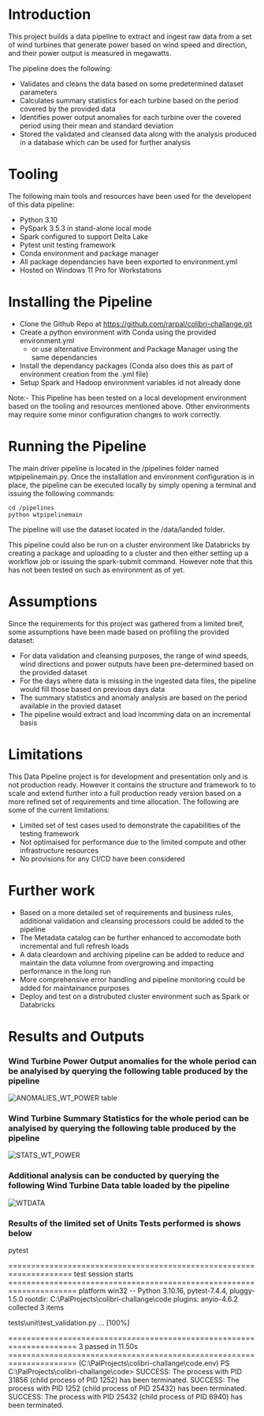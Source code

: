 # Introduction

This project builds a data pipeline to extract and ingest raw data from a set of wind turbines that generate power based on wind speed and direction, and their power output is measured in megawatts.

The pipeline does the following:
- Validates and cleans the data based on some predetermined dataset parameters
- Calculates summary statistics for each turbine based on the period covered by the provided data
- Identifies power output anomalies for each turbine over the covered period using their mean and standard deviation
- Stored the validated and cleansed data along with the analysis produced in a database which can be used for further analysis

# Tooling

The following main tools and resources have been used for the developent of this data pipeline:
- Python 3.10
- PySpark 3.5.3 in stand-alone local mode
- Spark configured to support Delta Lake
- Pytest unit testing framework
- Conda environment and package manager
- All package dependancies have been exported to environment.yml
- Hosted on Windows 11 Pro for Workstations

# Installing the Pipeline

- Clone the Github Repo at https://github.com/rarpal/colibri-challange.git
- Create a python environment with Conda using the provided environment.yml
    - or use alternative Environment and Package Manager using the same dependancies
- Install the dependancy packages (Conda also does this as part of environment creation from the .yml file)
- Setup Spark and Hadoop environment variables id not already done

Note:- This Pipeline has been tested on a local development environment based on the tooling and resources mentioned above. Other environments may require some minor configuration changes to work correctly. 

# Running the Pipeline

The main driver pipeline is located in the /pipelines folder named wtpipelinemain.py. Once the installation and environment configuration is in place, the pipeline can be executed locally by simply opening a terminal and issuing the following commands:

    cd /pipelines
    python wtpipelinemain

The pipeline will use the dataset located in the /data/landed folder.

This pipeline could also be run on a cluster environment like Databricks by creating a package and uploading to a cluster and then either setting up a workflow job or issuing the spark-submit command. However note that this has not been tested on such as environment as of yet.

# Assumptions

Since the requirements for this project was gathered from a limited breif, some assumptions have been made based on profiling the provided dataset:
- For data validation and cleansing purposes, the range of wind speeds, wind directions and power outputs have been pre-determined based on the provided dataset
- For the days where data is missing in the ingested data files, the pipeline would fill those based on previous days data
- The summary statistics and anomaly analysis are based on the period available in the provied dataset
- The pipeline would extract and load incomming data on an incremental basis

# Limitations

This Data Pipeline project is for development and presentation only and is not production ready. However it contains the structure and framework to to scale and extend further into a full production ready version based on a more refined set of requirements and time allocation. The following are some of the current limitations:
- Limited set of test cases used to demonstrate the capabilities of the testing framework
- Not optimaised for performance due to the limited compute and other infrastructure resources
- No provisions for any CI/CD have been considered

# Further work

- Based on a more detailed set of requirements and business rules, additional validation and cleansing processors could be added to the pipeline
- The Metadata catalog can be further enhanced to accomodate both incremental and full refresh loads
- A data cleardown and archiving pipeline can be added to reduce and maintain the data volumne from overgrowing and impacting performance in the long run
- More comprehensive error handling and pipeline monitoring could be added for maintainance purposes
- Deploy and test on a distrubuted cluster environment such as Spark or Databricks


# Results and Outputs

### Wind Turbine Power Output anomalies for the whole period can be analyised by querying the following table produced by the pipeline

![ANOMALIES_WT_POWER table](/images/anomalies_wt_power.png)


### Wind Turbine Summary Statistics for the whole period can be analyised by querying the following table produced by the pipeline

![STATS_WT_POWER](/images/stats_wt_power.png)


### Additional analysis can be conducted by querying the following Wind Turbine Data table loaded by the pipeline

![WTDATA](/images/wtdata.png)


### Results of the limited set of Units Tests performed is shows below

pytest

==================================================================== test session starts ===================================================================== 
platform win32 -- Python 3.10.16, pytest-7.4.4, pluggy-1.5.0
rootdir: C:\PalProjects\colibri-challange\code
plugins: anyio-4.6.2
collected 3 items                                                                                                                                              

tests\unit\test_validation.py ...                                                                                                                       [100%]

===================================================================== 3 passed in 11.50s =====================================================================
(C:\PalProjects\colibri-challange\code\.env) PS C:\PalProjects\colibri-challange\code> SUCCESS: The process with PID 31856 (child process of PID 1252) has been terminated.
SUCCESS: The process with PID 1252 (child process of PID 25432) has been terminated.
SUCCESS: The process with PID 25432 (child process of PID 6940) has been terminated.